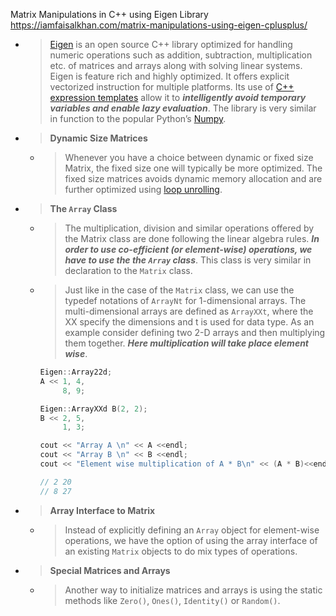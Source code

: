 
Matrix Manipulations in C++ using Eigen Library https://iamfaisalkhan.com/matrix-manipulations-using-eigen-cplusplus/
- > [Eigen]() is an open source C++ library optimized for handling numeric operations such as addition, subtraction, multiplication etc. of matrices and arrays along with solving linear systems. Eigen is feature rich and highly optimized. It offers explicit vectorized instruction for multiple platforms. Its use of [C++ expression templates](https://en.wikipedia.org/wiki/Expression_templates) allow it to ***intelligently avoid temporary variables and enable lazy evaluation***. The library is very similar in function to the popular Python’s [Numpy]().
- > **Dynamic Size Matrices**
  * > Whenever you have a choice between dynamic or fixed size Matrix, the fixed size one will typically be more optimized. The fixed size matrices avoids dynamic memory allocation and are further optimized using [loop unrolling](https://en.wikipedia.org/wiki/Loop_unrolling).
- > **The `Array` Class**
  * > The multiplication, division and similar operations offered by the Matrix class are done following the linear algebra rules. ***In order to use co-efficient (or element-wise) operations, we have to use the the `Array` class***. This class is very similar in declaration to the `Matrix` class.
  * > Just like in the case of the `Matrix` class, we can use the typedef notations of `ArrayNt` for 1-dimensional arrays. The multi-dimensional arrays are defined as `ArrayXXt`, where the XX specify the dimensions and t is used for data type. As an example consider defining two 2-D arrays and then multiplying them together. ***Here multiplication will take place element wise***.
    ```cpp
    Eigen::Array22d;
    A << 1, 4,
         8, 9;
    
    Eigen::ArrayXXd B(2, 2);
    B << 2, 5,
         1, 3;
    
    cout << "Array A \n" << A <<endl;
    cout << "Array B \n" << B <<endl;
    cout << "Element wise multiplication of A * B\n" << (A * B)<<endl;
    
    // 2 20
    // 8 27
    ```
- > **Array Interface to Matrix**
  * > Instead of explicitly defining an `Array` object for element-wise operations, we have the option of using the array interface of an existing `Matrix` objects to do mix types of operations.
- > **Special Matrices and Arrays**
  * > Another way to initialize matrices and arrays is using the static methods like `Zero()`, `Ones()`, `Identity()` or `Random()`.
